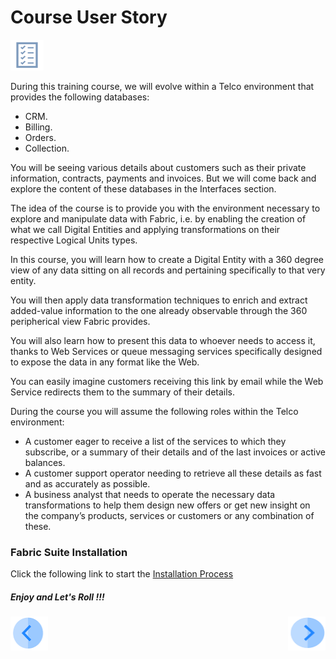 # Course User Story

![](/academy/Training_Level_1/01_Fabric_Introduction/images/businessReq.png)

During this training course, we will evolve within a Telco environment that provides the following databases:

- CRM. 
- Billing.
- Orders.
- Collection.

You will be seeing various details about customers such as their private information, contracts, payments and invoices. But we will come back and explore the content of these databases in the Interfaces section.

The idea of the course is to provide you with the environment necessary to explore and manipulate data with Fabric, i.e. by enabling the creation of what we call Digital Entities and applying transformations on their respective Logical Units types.

In this course, you will learn how to create a Digital Entity with a 360 degree view of any data sitting on all records and pertaining specifically to that very entity. 

You will then apply data transformation techniques to enrich and extract added-value information to the one already observable through the 360 peripherical view Fabric provides.

You will also learn how to present this data to whoever needs to access it, thanks to Web Services or queue messaging services specifically designed to expose the data in any format like the Web. 

 
You can easily imagine customers receiving this link by email while the Web Service redirects them to the summary of their details.

During the course you will assume the following roles within the Telco environment:

- A customer eager to receive a list of the services to which they subscribe, or a summary of their details and of the last invoices or active balances.
- A customer support operator needing to retrieve all these details as fast and as accurately as possible.
- A business analyst that needs to operate the necessary data transformations to help them design new offers or get new insight on the company’s products, services or customers or any combination of these.


### Fabric Suite Installation
Click the following link to start the [Installation Process](/academy/Training_Level_1/01_Fabric_Introduction/1_3a_Installation_Process.md)



##### Enjoy and Let's Roll !!!




[<img align="left" width="60" height="54" src="/articles/images/Previous.png">](/academy/Training_Level_1/01_Fabric_Introduction/1_1_Course_Overview.md)
 [<img align="right" width="60" height="54" src="/articles/images/Next.png">](/academy/Training_Level_1/01_Fabric_Introduction/1_4_Fabric_Overview.md)

